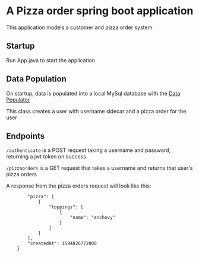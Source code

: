 # A Pizza order spring boot application
This application models a customer and pizza order system. 

## Startup
Run App.java to start the application

## Data Population 
On startup, data is populated into a local MySql database with the [Data Populator](src/main/java/com/sidecar/DataPopulator.java)

This class creates a user with username sidecar and a pizza order for the user

## Endpoints

```/authenticate``` is a POST request taking a username and password, returning a jwt token on success

```/pizzaorders``` is a GET request that takes a username and returns that user's pizza orders

A response from the pizza orders request will look like this:

```{
        "pizza": [
            {
                "toppings": [
                    {
                        "name": "anchovy"
                    }
                ]
            }
        ],
        "createdAt": 1594826772000
    }
```